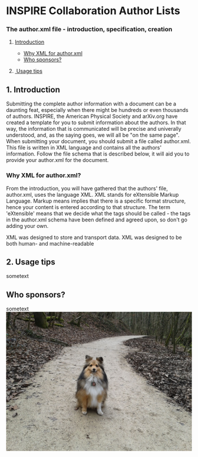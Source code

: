 # INSPIRE Collaboration Author Lists
### The author.xml file - introduction, specification, creation
1. [Introduction](#introduction)
    + [Why XML for author.xml](#whyxml)
    - [Who sponsors?](#sponsors)

3. [ Usage tips](#usage)

<a name="introduction"></a>
## 1. Introduction
Submitting the complete author information with a document can be a daunting feat, especially when there might be hundreds or even thousands of authors. INSPIRE, the American Physical Society and arXiv.org have created a template for you to submit information about the authors. In that way, the information that is communicated will be precise and univerally understood, and, as the saying goes, we will all be "on the same page". 
When submitting your document, you should submit a file called author.xml. This file is written in XML language and contains all the authors' information. Follow the file schema that is described below, it will aid you to provide your author.xml for the document.

<a name="whyxml"></a>
### Why XML for author.xml?
From the introduction, you will have gathered that the authors' file, author.xml, uses the language XML. XML stands for eXtensible Markup Language. Markup means implies that there is a specific format structure, hence your content is entered according to that structure. The term 'eXtensible' means that we decide what the tags should be called - the tags in the author.xml schema have been defined and agreed upon, so don't go adding your own. 

XML was designed to store and transport data. XML was designed to be both human- and machine-readable

<a name="usage"></a>
## 2. Usage tips
sometext



<a name="sponsors"></a>
## Who sponsors?
sometext
![image](images/Angus-Satigny.jpg)
